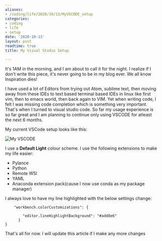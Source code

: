 ```yaml
---
aliases:
- /coding/life/2020/10/13/MyVSCODE_setup
categories:
- coding
- life
- setup
date: '2020-10-13'
layout: post
readtime: true
title: My Visual Studio Setup

---
```


It's 1AM in the morning, and I am about to call it for the night. I realize if I don't write this piece, it's never going 
to be in my blog ever. We all know Inspiration dies!

I have used a lot of Editors from trying out Atom, sublime text, then moving away from these IDEs to text based terminal based
IDEs in linux like first vim, then to emacs world, then back again to VIM. Yet when writing code, I felt I was missing code completion which is something
very important. That's when I turned to visual studio code. So far my usage experience is so far great and I am planning to continue only using 
VSCODE for atleast the next 6 months.

My current VSCode setup looks like this:

![My VSCODE](https://user-images.githubusercontent.com/24592806/95785319-29a1fc00-0cf3-11eb-8dc3-b726e07a5bd6.png)

I use a **Default Light** colour scheme. I use the following extensions to make my life easier:

- Pylance
- Python
- Remote WSl
- YAML
- Anaconda extension pack(cause I now use conda as my package manager)

I always love to have my line highlighted with the below settings change:

```
    "workbench.colorCustomizations": {

        "editor.lineHighlightBackground": "#add8e6"
      }
}
```

That's all for now. I will update this article if I make any more changes
